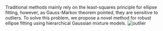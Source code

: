 Traditional methods mainly rely on the least-squares principle for ellipse fitting, however, as Gauss-Markov theorem pointed, they are sensitive to outliers. To solve this problem, we propose a novel method for robust ellipse fitting using hierarchical Gaussian mixture models.
![outlier](https://github.com/zikai1/HGMMEllFit/blob/main/outlier.png)
